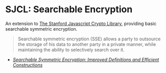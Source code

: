SJCL:  Searchable Encryption
============================

An extension to [The Stanford Javascript Crypto Library](https://github.com/bitwiseshiftleft/sjcl), providing basic searchable symmetric encryption.

> Searchable symmetric encryption (SSE) allows a party to outsource the storage of his data to another party in a private manner, while maintaining the ability to selectively search over it.
- *[Searchable Symmetric Encryption:  Improved Definitions and Efficient Constructions](http://eprint.iacr.org/2006/210.pdf)*
